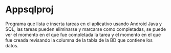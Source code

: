 # Appsqlproj
Programa que lista e inserta tareas en el aplicativo usando Android Java y SQL, las tareas pueden eliminarse y marcarse como completadas, se puede ver el momento en el que fue completada la tarea y el momento en el que fue creada revisando la columna de la tabla de la BD que contiene los datos.

